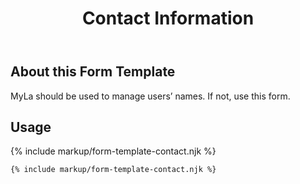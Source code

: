 ﻿---
title: Contact Information
summary: The Contact Information block allows the user to manage their bare minimum contact information.
tags: form-templates
layout: guide
eleventyNavigation:
  key: Contact Information
  parent: Form Templates
  order: 2
  excerpt: The Contact Information block allows the user to manage their bare minimum contact information.
  img: /img/illustrations/illus-contact-information.svg
---

## About this Form Template

MyLa should be used to manage users’ names. If not, use this form.

## Usage

{% include markup/form-template-contact.njk %}

``` html
{% include markup/form-template-contact.njk %}
```
